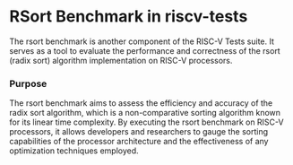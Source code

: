 # RSort Benchmark in riscv-tests

The rsort benchmark is another component of the RISC-V Tests suite. It serves as a tool to evaluate the performance and correctness of the rsort (radix sort) algorithm implementation on RISC-V processors.

### Purpose

The rsort benchmark aims to assess the efficiency and accuracy of the radix sort algorithm, which is a non-comparative sorting algorithm known for its linear time complexity. By executing the rsort benchmark on RISC-V processors, it allows developers and researchers to gauge the sorting capabilities of the processor architecture and the effectiveness of any optimization techniques employed.
